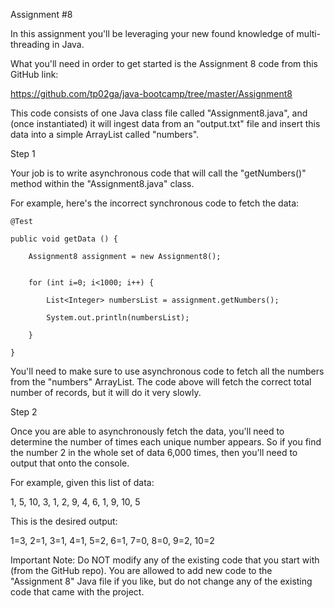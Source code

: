 Assignment #8

In this assignment you'll be leveraging your new found knowledge of multi-threading in Java.

What you'll need in order to get started is the Assignment 8 code from this GitHub link:

https://github.com/tp02ga/java-bootcamp/tree/master/Assignment8

This code consists of one Java class file called "Assignment8.java", and (once instantiated) it will ingest data from an "output.txt" file and insert this data into a simple ArrayList called "numbers".

Step 1

Your job is to write asynchronous code that will call the "getNumbers()" method within the "Assignment8.java" class.

For example, here's the incorrect synchronous code to fetch the data:

    @Test

    public void getData () {

        Assignment8 assignment = new Assignment8();
       

        for (int i=0; i<1000; i++) {

            List<Integer> numbersList = assignment.getNumbers();

            System.out.println(numbersList);

        }

    }

You'll need to make sure to use asynchronous code to fetch all the numbers from the "numbers" ArrayList. The code above will fetch the correct total number of records, but it will do it very slowly.

Step 2

Once you are able to asynchronously fetch the data, you'll need to determine the number of times each unique number appears. So if you find the number 2 in the whole set of data 6,000 times, then you'll need to output that onto the console.

For example, given this list of data:

1, 5, 10, 3, 1, 2, 9, 4, 6, 1, 9, 10, 5

This is the desired output:

1=3, 2=1, 3=1, 4=1, 5=2, 6=1, 7=0, 8=0, 9=2, 10=2

Important Note: Do NOT modify any of the existing code that you start with (from the GitHub repo). You are allowed to add new code to the "Assignment 8" Java file if you like, but do not change any of the existing code that came with the project.